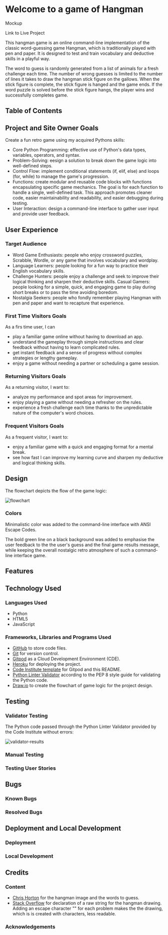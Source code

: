 # Welcome to a game of Hangman

Mockup

Link to Live Project

This hangman game is an online command-line implementation of the classic word-guessing game Hangman, which is traditionally played with pen and paper. It is designed to test and train vocabulary and deductive skills in a playful way.

The word to guess is randomly generated from a list of animals for a fresh challenge each time. The number of wrong guesses is limited to the number of lines it takes to draw the hangman stick figure on the gallows. When the stick figure is complete, the stick figure is hanged and the game ends. If the word puzzle is solved before the stick figure hangs, the player wins and successfully completes game.


## Table of Contents

## Project and Site Owner Goals

Create a fun retro game using my acquired Pythons skills:
- Core Python Programming: effective use of Python's data types, variables, operators, and syntax.
- Problem-Solving: eesign a solution to break down the game logic into well-defined steps.
- Control Flow: implement conditional statements (if, elif, else) and loops (for, while) to manage the game's progression.
- Functions: create modular and reusable code blocks with functions encapsulating specific game mechanics. The goal is for each function to handle a single, well-defined task. This approach promotes cleaner code, easier maintainability and readability, and easier debugging during testing.
- User Interaction: design a command-line interface to gather user input and provide user feedback.

## User Experience

### Target Audience
- Word Game Enthusiasts: people who enjoy crossword puzzles, Scrabble, Wordle, or any game that involves vocabulary and wordplay.
- Language Learners: people looking for a fun way to practice their English vocabulary skills.
- Challenge Hunters: people enjoy a challenge and seek to improve their logical thinking and sharpen their deductive skills.
Casual Gamers: people looking for a simple, quick, and engaging game to play during short breaks or to pass the time avoiding boredom.
- Nostalgia Seekers: people who fondly remember playing Hangman with pen and paper and want to recapture that experience.

### First Time Visitors Goals

As a firs time user, I can
- play a familiar game online without having to download an app.
- understand the gameplay through simple instructions and clear feedback without having to learn complicated rules.
- get instant feedback and a sense of progress without complex strategies or lengthy gameplay.
- enjoy a game without needing a partner or scheduling a game session.

### Returning Visitors Goals

As a returning visitor, I want to:
- analyze my performance and spot areas for improvement.
- enjoy playing a game without needing a refresher on the rules.
- experience a fresh challenge each time thanks to the unpredictable nature of the computer's word choices.

### Frequent Visitors Goals
As a frequent visitor, I want to:
- enjoy a familiar game with a quick and engaging format for a mental break.
- see how fast I can improve my learning curve and sharpen my deductive and logical thinking skills.


## Design

The flowchart depicts the flow of the game logic:

![flowchart](/documentation/flowchart.png)

### Colors

Minimalistic color was added to the command-line interface with ANSI Escape Codes.

The bold green line on a black background was added to emphasise the user feedback to the the user's guess and the final game results message, while keeping the overall nostalgic retro atmosphere of such a command-line interface game. 

## Features

## Technology Used

### Languages Used

- Python
- HTML5
- JavaScript

### Frameworks, Libraries and Programs Used

- [GitHub](https://github.com/g-omarsdottir/hangman) to store code files.
- [Git](https://git-scm.com/) for version control.
- [Gitpod](https://www.gitpod.io/) as a Cloud Development Environment (CDE).
- [Heroku](https://www.heroku.com/) for deploying the project.
- [Code Institute template](https://github.com/Code-Institute-Org/p3-template) for Gitpod and this README.
- [Python Linter Validator](https://pep8ci.herokuapp.com/) according to the PEP 8 style guide for validating the Python code.
- [Draw.io](https://app.diagrams.net/) to create the flowchart of game logic for the project design.

## Testing

### Validator Testing

The Python code passed through the Python Linter Validator provided by the Code Institute without errors:

![validator-results](/documentation/validator-results.png)

### Manual Testing

### Testing User Stories

## Bugs

### Known Bugs

### Resolved Bugs

## Deployment and Local Development

### Deployment

### Local Development

## Credits

### Content

- [Chris Horton](https://gist.github.com/chrishorton/8510732aa9a80a03c829b09f12e20d9c) for the hangman image and the words to guess.
- [Stack Overflow](https://stackoverflow.com/questions/50504500/deprecationwarning-invalid-escape-sequence-what-to-use-instead-of-d) for declaration of a raw string for the hangman drawing. Adding an escape character "\" for each problem makes the the drawing, which is is created with characters, less readable.

### Acknowledgements
